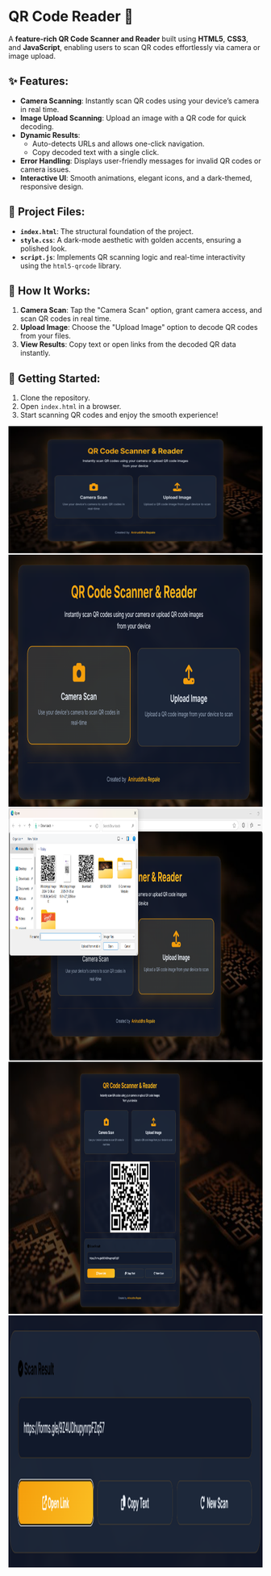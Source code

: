 # QR Code Reader 📸

A **feature-rich QR Code Scanner and Reader** built using **HTML5**, **CSS3**, and **JavaScript**, enabling users to scan QR codes effortlessly via camera or image upload.  

## ✨ Features:
- **Camera Scanning**: Instantly scan QR codes using your device’s camera in real time.
- **Image Upload Scanning**: Upload an image with a QR code for quick decoding.
- **Dynamic Results**:
  - Auto-detects URLs and allows one-click navigation.
  - Copy decoded text with a single click.
- **Error Handling**: Displays user-friendly messages for invalid QR codes or camera issues.
- **Interactive UI**: Smooth animations, elegant icons, and a dark-themed, responsive design.

## 📂 Project Files:
- **`index.html`**: The structural foundation of the project.
- **`style.css`**: A dark-mode aesthetic with golden accents, ensuring a polished look.
- **`script.js`**: Implements QR scanning logic and real-time interactivity using the `html5-qrcode` library.

## 🚀 How It Works:
1. **Camera Scan**: Tap the "Camera Scan" option, grant camera access, and scan QR codes in real time.
2. **Upload Image**: Choose the "Upload Image" option to decode QR codes from your files.
3. **View Results**: Copy text or open links from the decoded QR data instantly.

## 🌟 Getting Started:
1. Clone the repository.
2. Open `index.html` in a browser.
3. Start scanning QR codes and enjoy the smooth experience!

<img src="output/img1.png" alt="description">
<img src="output/img2.png" alt="description" width="700" height="500">
<img src="output/img3.png" alt="description" width="700" height="500">
<img src="output/img4.png" alt="description" width="700" height="500">
<img src="output/img5.png" alt="description" width="700" height="500">
